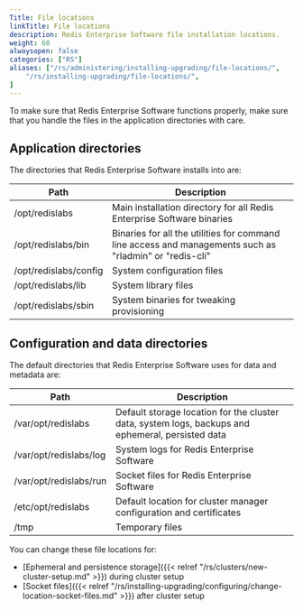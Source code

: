 ```yaml
---
Title: File locations
linkTitle: File locations
description: Redis Enterprise Software file installation locations.
weight: 60
alwaysopen: false
categories: ["RS"]
aliases: ["/rs/administering/installing-upgrading/file-locations/",
    "/rs/installing-upgrading/file-locations/",
]
---
```

To make sure that Redis Enterprise Software functions properly, make sure that you handle the files in the application directories with care.

## Application directories

The directories that Redis Enterprise Software installs into are:

| **Path** | **Description** |
|------------|-----------------|
| /opt/redislabs | Main installation directory for all Redis Enterprise Software binaries |
| /opt/redislabs/bin | Binaries for all the utilities for command line access and managements such as "rladmin" or "redis-cli" |
| /opt/redislabs/config | System configuration files |
| /opt/redislabs/lib | System library files |
| /opt/redislabs/sbin | System binaries for tweaking provisioning |

## Configuration and data directories

The default directories that Redis Enterprise Software uses for data and metadata are:

| **Path** | **Description** |
|------------|-----------------|
| /var/opt/redislabs | Default storage location for the cluster data, system logs, backups and ephemeral, persisted data |
| /var/opt/redislabs/log | System logs for Redis Enterprise Software |
| /var/opt/redislabs/run | Socket files for Redis Enterprise Software |
| /etc/opt/redislabs | Default location for cluster manager configuration and certificates |
| /tmp | Temporary files |

You can change these file locations for:

- [Ephemeral and persistence storage]({{< relref "/rs/clusters/new-cluster-setup.md" >}}) during cluster setup
- [Socket files]({{< relref "/rs/installing-upgrading/configuring/change-location-socket-files.md" >}}) after cluster setup
